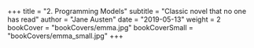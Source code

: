 +++
title = "2. Programming Models"
subtitle = "Classic novel that no one has read"
author = "Jane Austen"
date = "2019-05-13"
weight = 2
bookCover = "bookCovers/emma.jpg"
bookCoverSmall = "bookCovers/emma_small.jpg"
+++